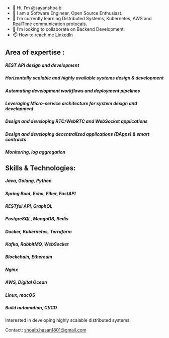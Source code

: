 - 👋 Hi, I’m @sayanshoaib
- 👀 I am a Software Engineer, Open Source Enthusiast.
- 🌱 I’m currently learning Distributed Systems, Kubernetes, AWS and RealTime communication protocals.
- 💞️ I’m looking to collaborate on Backend Development.
- 📫 How to reach me [Linkedln](https://www.linkedin.com/in/shoaib-hasan-568528210/)

## Area of expertise :

##### REST API design and development
##### Horizontally scalable and highly available systems design & development
##### Automating development workflows and deployment pipelines
##### Leveraging Micro-service architecture for system design and development
##### Design and developing RTC/WebRTC and WebSocket applications
##### Design and developing decentralized applications (DApps) & smart contracts
##### Monitoring, log aggregation

## Skills & Technologies:

##### Java, Golang, Python
##### Spring Boot, Echo, Fiber, FastAPI
##### RESTful API, GraphQL
##### PostgreSQL, MongoDB, Redis
##### Docker, Kubernetes, Terraform
##### Kafka, RabbitMQ, WebSocket
##### Blockchain, Ethereum
##### Nginx
##### AWS, Digital Ocean
##### Linux, macOS
##### Build automation, CI/CD
Interested in developing highly scalable distributed systems.

Contact: shoaib.hasan1801@gmail.com

<!---
sayanshoaib/sayanshoaib is a ✨ special ✨ repository because its `README.md` (this file) appears on your GitHub profile.
You can click the Preview link to take a look at your changes.
--->
